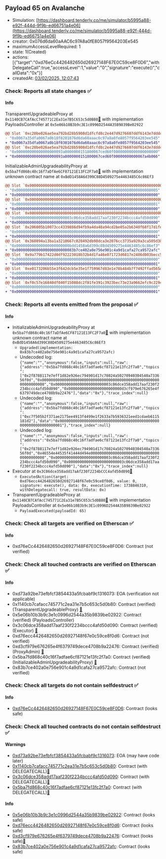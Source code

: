 ## Payload 65 on Avalanche

- Simulation: [https://dashboard.tenderly.co/me/simulator/b5995a88-e92f-444d-9f9b-ed66751a4e06](https://dashboard.tenderly.co/me/simulator/b5995a88-e92f-444d-9f9b-ed66751a4e06)
- creator: 0x076d6da60aAAC6c97A8a0fE8057f9564203Ee545
- maximumAccessLevelRequired: 1
- state: 1(Created)
- actions: [{"target":"0xd76eCc4426482650d26927148F67E0C59ce8F0D6","withDelegateCall":true,"accessLevel":1,"value":"0","signature":"execute()","callData":"0x"}]
- createdAt: [03/02/2025, 12:07:43](https://snowtrace.io/tx/0x25b13cb579c8e951abfb68deb3ba57bb151d2c862d380a160d99d37231b579b7)

### Check: Reports all state changes :white_check_mark:

#### Info


TransparentUpgradeableProxy at `0x1140CB7CAfAcC745771C2Ea31e7B5C653c5d0B80`[:ghost:](https://github.com/bgd-labs/aave-address-book "GovernanceV3Avalanche.PAYLOADS_CONTROLLER") with implementation PayloadsController at `0x5e06b10B3b9c3E1c0996D2544A35B9839Be02922`
```diff
@@ Slot `0xc20be026ae5ea792bd28b5908d1dfcfd8c2e447d9276607ddf6143e7dddc0fe8` @@
- "0x0067a35dfa0067a0b18f0201076d6da60aaac6c97a8a0fe8057f9564203ee545"
+ "0x0067a35dfa0067a0b18f0301076d6da60aaac6c97a8a0fe8057f9564203ee545"
@@ Slot `0xc20be026ae5ea792bd28b5908d1dfcfd8c2e447d9276607ddf6143e7dddc0fe9` @@
- "0x000000000000000000093a8000000151800067ced60f00000000000000000000"
+ "0x000000000000000000093a8000000151800067ced60f00000000000067a4b066"
```

InitializableAdminUpgradeabilityProxy at `0x5ba7fd868c40c16f7aDfAe6CF87121E13FC2F7a0`[:ghost:](https://github.com/bgd-labs/aave-address-book "AaveV2Avalanche.COLLECTOR, AaveV3Avalanche.COLLECTOR") with implementation unknown contract name at `0xBdD1458A6d399C88D4509275e4463485C6c86Ef3`
```diff
@@ Slot `0x0000000000000000000000000000000000000000000000000000000000000000` @@
- "0x0000000000000000000000000000000000000000000000000000000000000005"
+ "0x0000000000000000000000000000000000000000000000000000000000000000"
@@ Slot `0x0000000000000000000000000000000000000000000000000000000000000033` @@
- "0x0000000000000000000000000000000000000000000000000000000000000001"
+ "0x0000000000000000000000000000000000000000000000000000000000000000"
@@ Slot `0x0000000000000000000000000000000000000000000000000000000000000034` @@
- "0x0000000000000000000000003c06dce358add17aaf230f2234bccc4afd50d090"
+ "0x0000000000000000000000000000000000000000000000000000000000000000"
@@ Slot `0x206005b10073cc4339886d94fb9a4da48a94cd2be05a2b6340f68f17d1fe2bb3` @@
- "0x0000000000000000000000000000000000000000000000000000000000000000"
+ "0x0000000000000000000000000000000000000000000000000000000000000001"
@@ Slot `0x360894a13ba1a3210667c828492db98dca3e2076cc3735a920a3ca505d382bbc` @@
- "0x000000000000000000000000bdd1458a6d399c88d4509275e4463485c6c86ef3"
+ "0x00000000000000000000000083b7ce402a0e756e901c4a9d1cafa27ca9572afc"
@@ Slot `0x9a779b17422d0df92223018b32b4d1fa46e071723d6817e2486d003becc55f00` @@
- "0x0000000000000000000000000000000000000000000000000000000000000000"
+ "0x0000000000000000000000000000000000000000000000000000000000000001"
@@ Slot `0xe0173206b55e3f642dcb5e35e1f759967d83e1e78b484b7f7492ffad565d6db8` @@
- "0x0000000000000000000000000000000000000000000000000000000000000000"
+ "0x0000000000000000000000000000000000000000000000000000000000000001"
@@ Slot `0xf0c57e16840df040f15088dc2f81fe391c3923bec73e23a9662efc9c229c6a00` @@
- "0x0000000000000000000000000000000000000000000000000000000000000000"
+ "0x0000000000000000000000000000000000000000000000000000000000000001"
```


### Check: Reports all events emitted from the proposal :white_check_mark:

#### Info

- InitializableAdminUpgradeabilityProxy at `0x5ba7fd868c40c16f7aDfAe6CF87121E13FC2F7a0`[:ghost:](https://github.com/bgd-labs/aave-address-book "AaveV2Avalanche.COLLECTOR, AaveV3Avalanche.COLLECTOR") with implementation unknown contract name at `0xBdD1458A6d399C88D4509275e4463485C6c86Ef3`
  - `Upgraded(implementation: 0x83b7ce402a0e756e901c4a9d1cafa27ca9572afc)`
  - Undecoded log: `{"name":"","anonymous":false,"inputs":null,"raw":{"address":"0x5ba7fd868c40c16f7adfae6cf87121e13fc2f7a0","topics":["0x2f8788117e7eff1d82e926ec794901d17c78024a50270940304540a733656f0d","0x0000000000000000000000000000000000000000000000000000000000000000","0x0000000000000000000000003c06dce358add17aaf230f2234bccc4afd50d090","0x000000000000000000000000d3cf979e676265e4f6379749dece4708b9a22476"],"data":"0x"},"trace_index":null}`
  - Undecoded log: `{"name":"","anonymous":false,"inputs":null,"raw":{"address":"0x5ba7fd868c40c16f7adfae6cf87121e13fc2f7a0","topics":["0xc7f505b2f371ae2175ee4913f4499e1f2633a7b5936321eed1cdaeb6115181d2"],"data":"0x0000000000000000000000000000000000000000000000000000000000000001"},"trace_index":null}`
  - Undecoded log: `{"name":"","anonymous":false,"inputs":null,"raw":{"address":"0x5ba7fd868c40c16f7adfae6cf87121e13fc2f7a0","topics":["0x2f8788117e7eff1d82e926ec794901d17c78024a50270940304540a733656f0d","0x46554e44535f41444d494e000000000000000000000000000000000000000000","0x0000000000000000000000003c06dce358add17aaf230f2234bccc4afd50d090","0x0000000000000000000000003c06dce358add17aaf230f2234bccc4afd50d090"],"data":"0x"},"trace_index":null}`
- Executor at `0x3C06dce358add17aAf230f2234bCCC4afd50d090`[:ghost:](https://github.com/bgd-labs/aave-address-book "AaveV2Avalanche.POOL_ADMIN, AaveV3Avalanche.ACL_ADMIN, GovernanceV3Avalanche.EXECUTOR_LVL_1")
  - `ExecutedAction(target: 0xd76ecc4426482650d26927148f67e0c59ce8f0d6, value: 0, signature: execute(), data: 0x, executionTime: 1738846310, withDelegatecall: true, resultData: 0x)`
- TransparentUpgradeableProxy at `0x1140CB7CAfAcC745771C2Ea31e7B5C653c5d0B80`[:ghost:](https://github.com/bgd-labs/aave-address-book "GovernanceV3Avalanche.PAYLOADS_CONTROLLER") with implementation PayloadsController at `0x5e06b10B3b9c3E1c0996D2544A35B9839Be02922`
  - `PayloadExecuted(payloadId: 65)`

### Check: Check all targets are verified on Etherscan :white_check_mark:

#### Info

- 0xd76eCc4426482650d26927148F67E0C59ce8F0D6: Contract (not verified) 

### Check: Check all touched contracts are verified on Etherscan :white_check_mark:

#### Info

- 0xd73a92be73efbfcf3854433a5fcbabf9c1316073: EOA (verification not applicable)
- 0x1140cb7cafacc745771c2ea31e7b5c653c5d0b80: Contract (verified) (TransparentUpgradeableProxy) [:ghost:](https://github.com/bgd-labs/aave-address-book "GovernanceV3Avalanche.PAYLOADS_CONTROLLER")
- 0x5e06b10b3b9c3e1c0996d2544a35b9839be02922: Contract (verified) (PayloadsController) 
- 0x3c06dce358add17aaf230f2234bccc4afd50d090: Contract (verified) (Executor) [:ghost:](https://github.com/bgd-labs/aave-address-book "AaveV2Avalanche.POOL_ADMIN, AaveV3Avalanche.ACL_ADMIN, GovernanceV3Avalanche.EXECUTOR_LVL_1")
- 0xd76ecc4426482650d26927148f67e0c59ce8f0d6: Contract (not verified) 
- 0xd3cf979e676265e4f6379749dece4708b9a22476: Contract (verified) (ProxyAdmin) [:ghost:](https://github.com/bgd-labs/aave-address-book "MiscAvalanche.PROXY_ADMIN")
- 0x5ba7fd868c40c16f7adfae6cf87121e13fc2f7a0: Contract (verified) (InitializableAdminUpgradeabilityProxy) [:ghost:](https://github.com/bgd-labs/aave-address-book "AaveV2Avalanche.COLLECTOR, AaveV3Avalanche.COLLECTOR")
- 0x83b7ce402a0e756e901c4a9d1cafa27ca9572afc: Contract (not verified) 

### Check: Check all targets do not contain selfdestruct :white_check_mark:

#### Info

- [0xd76eCc4426482650d26927148F67E0C59ce8F0D6](https://snowtrace.io/address/0xd76eCc4426482650d26927148F67E0C59ce8F0D6): Contract (looks safe)

### Check: Check all touched contracts do not contain selfdestruct :white_check_mark:

#### Warnings

- [0xd73a92be73efbfcf3854433a5fcbabf9c1316073](https://snowtrace.io/address/0xd73a92be73efbfcf3854433a5fcbabf9c1316073): EOA (may have code later)
- [0x1140cb7cafacc745771c2ea31e7b5c653c5d0b80](https://snowtrace.io/address/0x1140cb7cafacc745771c2ea31e7b5c653c5d0b80): Contract (with DELEGATECALL)[:ghost:](https://github.com/bgd-labs/aave-address-book "GovernanceV3Avalanche.PAYLOADS_CONTROLLER")
- [0x3c06dce358add17aaf230f2234bccc4afd50d090](https://snowtrace.io/address/0x3c06dce358add17aaf230f2234bccc4afd50d090): Contract (with DELEGATECALL)[:ghost:](https://github.com/bgd-labs/aave-address-book "AaveV2Avalanche.POOL_ADMIN, AaveV3Avalanche.ACL_ADMIN, GovernanceV3Avalanche.EXECUTOR_LVL_1")
- [0x5ba7fd868c40c16f7adfae6cf87121e13fc2f7a0](https://snowtrace.io/address/0x5ba7fd868c40c16f7adfae6cf87121e13fc2f7a0): Contract (with DELEGATECALL)[:ghost:](https://github.com/bgd-labs/aave-address-book "AaveV2Avalanche.COLLECTOR, AaveV3Avalanche.COLLECTOR")

#### Info

- [0x5e06b10b3b9c3e1c0996d2544a35b9839be02922](https://snowtrace.io/address/0x5e06b10b3b9c3e1c0996d2544a35b9839be02922): Contract (looks safe)
- [0xd76ecc4426482650d26927148f67e0c59ce8f0d6](https://snowtrace.io/address/0xd76ecc4426482650d26927148f67e0c59ce8f0d6): Contract (looks safe)
- [0xd3cf979e676265e4f6379749dece4708b9a22476](https://snowtrace.io/address/0xd3cf979e676265e4f6379749dece4708b9a22476): Contract (looks safe)[:ghost:](https://github.com/bgd-labs/aave-address-book "MiscAvalanche.PROXY_ADMIN")
- [0x83b7ce402a0e756e901c4a9d1cafa27ca9572afc](https://snowtrace.io/address/0x83b7ce402a0e756e901c4a9d1cafa27ca9572afc): Contract (looks safe)

